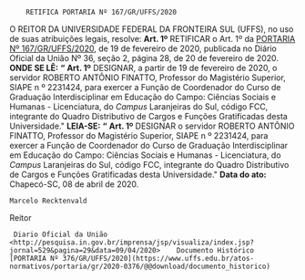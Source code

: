         RETIFICA PORTARIA Nº 167/GR/UFFS/2020  

 O REITOR DA UNIVERSIDADE FEDERAL DA FRONTEIRA SUL (UFFS), no uso de suas atribuições legais, resolve:   **Art. 1º**  RETIFICAR o Art. 1º da [PORTARIA Nº 167/GR/UFFS/2020](https://www.uffs.edu.br/atos-normativos/portaria/gr/2020-0167), de 19 de fevereiro de 2020, publicada no Diário Oficial da União Nº 36, seção 2, página 28, de 20 de fevereiro de 2020.   **ONDE SE LÊ:** **“** **Art. 1º**  DESIGNAR, a partir de 19 de fevereiro de 2020, o servidor ROBERTO ANTÔNIO FINATTO, Professor do Magistério Superior, SIAPE n º 2231424, para exercer a Função de Coordenador do Curso de Graduação Interdisciplinar em Educação do Campo: Ciências Sociais e Humanas - Licenciatura, do *Campus*  Laranjeiras do Sul, código FCC, integrante do Quadro Distributivo de Cargos e Funções Gratificadas desta Universidade."   **LEIA-SE:** **“** **Art. 1º**  DESIGNAR o servidor ROBERTO ANTÔNIO FINATTO, Professor do Magistério Superior, SIAPE n º 2231424, para exercer a Função de Coordenador do Curso de Graduação Interdisciplinar em Educação do Campo: Ciências Sociais e Humanas - Licenciatura, do *Campus*  Laranjeiras do Sul, código FCC, integrante do Quadro Distributivo de Cargos e Funções Gratificadas desta Universidade."        **Data do ato:** Chapecó-SC, 08 de abril de 2020.   
 

    Marcelo Recktenvald   
 Reitor 

     Diario Oficial da União <http://pesquisa.in.gov.br/imprensa/jsp/visualiza/index.jsp?jornal=529&pagina=29&data=09/04/2020>    Documento Histórico  [PORTARIA Nº 376/GR/UFFS/2020](https://www.uffs.edu.br/atos-normativos/portaria/gr/2020-0376/@@download/documento_historico)     
      